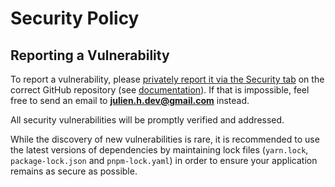 # Security Policy

## Reporting a Vulnerability

To report a vulnerability, please [privately report it via the Security tab](https://github.com/huang-julien/nitro-opentelemetry/security/advisories/new) on the correct GitHub repository (see [documentation](https://docs.github.com/en/code-security/security-advisories/guidance-on-reporting-and-writing-information-about-vulnerabilities/privately-reporting-a-security-vulnerability#privately-reporting-a-security-vulnerability)). If that is impossible, feel free to send an email to **julien.h.dev@gmail.com** instead.

All security vulnerabilities will be promptly verified and addressed. 

While the discovery of new vulnerabilities is rare, it is recommended to use the latest versions of dependencies by maintaining lock files (`yarn.lock`, `package-lock.json` and `pnpm-lock.yaml`) in order to ensure your application remains as secure as possible.

